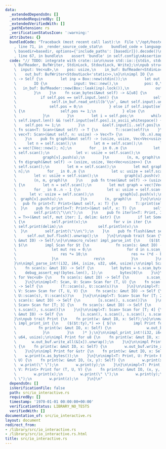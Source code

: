 ```yaml
---
data:
  _extendedDependsOn: []
  _extendedRequiredBy: []
  _extendedVerifiedWith: []
  _pathExtension: rs
  _verificationStatusIcon: ':warning:'
  attributes: {}
  bundledCode: "Traceback (most recent call last):\n  File \"/opt/hostedtoolcache/Python/3.9.0/x64/lib/python3.9/site-packages/onlinejudge_verify/documentation/build.py\"\
    , line 71, in _render_source_code_stat\n    bundled_code = language.bundle(stat.path,\
    \ basedir=basedir, options={'include_paths': [basedir]}).decode()\n  File \"/opt/hostedtoolcache/Python/3.9.0/x64/lib/python3.9/site-packages/onlinejudge_verify/languages/user_defined.py\"\
    , line 67, in bundle\n    assert 'bundle' in self.config\nAssertionError\n"
  code: "// TODO: integrate with crate::io\n\nuse std::io::{stdin, stdout, BufRead,\
    \ BufReader, BufWriter, StdinLock, StdoutLock, Write};\n\npub struct IO {\n  \
    \  input: Vec<u8>,\n    pos: usize,\n    in_buf: BufReader<StdinLock<'static>>,\n\
    \    out_buf: BufWriter<StdoutLock<'static>>,\n}\n\nimpl IO {\n    pub fn new()\
    \ -> Self {\n        let inp = Box::new(stdin());\n        let out = Box::new(stdout());\n\
    \        IO {\n            input: Vec::new(),\n            pos: 0,\n         \
    \   in_buf: BufReader::new(Box::leak(inp).lock()),\n            out_buf: BufWriter::new(Box::leak(out).lock()),\n\
    \        }\n    }\n    fn scan_bytes(&mut self) -> &[u8] {\n        loop {\n \
    \           if self.pos == self.input.len() {\n                self.input.clear();\n\
    \                self.in_buf.read_until(b'\\n', &mut self.input).unwrap();\n \
    \               self.pos = 0;\n            } else if self.input[self.pos].is_ascii_whitespace()\
    \ {\n                self.pos += 1;\n            } else {\n                break;\n\
    \            }\n        }\n        let i = self.pos;\n        while self.pos !=\
    \ self.input.len() && !self.input[self.pos].is_ascii_whitespace() {\n        \
    \    self.pos += 1;\n        }\n        &self.input[i..self.pos]\n    }\n    pub\
    \ fn scan<T: Scan>(&mut self) -> T {\n        T::scan(self)\n    }\n    pub fn\
    \ vec<T: Scan>(&mut self, n: usize) -> Vec<T> {\n        (0..n).map(|_| self.scan()).collect()\n\
    \    }\n    pub fn graph(&mut self) -> (usize, usize, Vec<Vec<usize>>) {\n   \
    \     let n = self.scan();\n        let m = self.scan();\n        let mut graph\
    \ = vec![Vec::new(); n];\n        for _ in 0..m {\n            let u: usize =\
    \ self.scan();\n            let v: usize = self.scan();\n            graph[u].push(v);\n\
    \            graph[v].push(u);\n        }\n        (n, m, graph)\n    }\n    pub\
    \ fn digraph(&mut self) -> (usize, usize, Vec<Vec<usize>>) {\n        let n =\
    \ self.scan();\n        let m = self.scan();\n        let mut graph = vec![Vec::new();\
    \ n];\n        for _ in 0..m {\n            let u: usize = self.scan();\n    \
    \        let v: usize = self.scan();\n            graph[u].push(v);\n        }\n\
    \        (n, m, graph)\n    }\n    pub fn tree(&mut self) -> (usize, Vec<Vec<usize>>)\
    \ {\n        let n = self.scan();\n        let mut graph = vec![Vec::new(); n];\n\
    \        for _ in 0..n - 1 {\n            let u: usize = self.scan();\n      \
    \      let v: usize = self.scan();\n            graph[u].push(v);\n          \
    \  graph[v].push(u);\n        }\n        (n, graph)\n    }\n}\n\nimpl IO {\n \
    \   pub fn print<T: Print>(&mut self, x: T) {\n        T::print(self, x);\n  \
    \  }\n    pub fn println<T: Print>(&mut self, x: T) {\n        self.print(x);\n\
    \        self.print(\"\\n\");\n    }\n    pub fn iterln<T: Print, I: Iterator<Item\
    \ = T>>(&mut self, mut iter: I, delim: &str) {\n        if let Some(v) = iter.next()\
    \ {\n            self.print(v);\n            for v in iter {\n               \
    \ self.print(delim);\n                self.println(v);\n            }\n      \
    \  }\n        self.print(\"\\n\");\n    }\n    pub fn flush(&mut self) {\n   \
    \     self.out_buf.flush().unwrap();\n    }\n}\n\npub trait Scan {\n    fn scan(io:\
    \ &mut IO) -> Self;\n}\n\nmacro_rules! impl_parse_int {\n    ($($t:tt),*) => {\
    \ $(\n        impl Scan for $t {\n            fn scan(s: &mut IO) -> Self {\n\
    \                let mut res = 0;\n                for d in s.scan_bytes() {\n\
    \                    res *= 10;\n                    res += (*d - b'0') as $t;\n\
    \                }\n                res\n            }\n        }\n    )* };\n\
    }\n\nimpl_parse_int!(i32, i64, isize, u32, u64, usize);\n\nimpl Scan for u8 {\n\
    \    fn scan(s: &mut IO) -> Self {\n        let bytes = s.scan_bytes();\n    \
    \    debug_assert_eq!(bytes.len(), 1);\n        bytes[0]\n    }\n}\n\nimpl Scan\
    \ for Vec<u8> {\n    fn scan(s: &mut IO) -> Self {\n        s.scan_bytes().to_owned()\n\
    \    }\n}\n\nimpl<T: Scan, U: Scan> Scan for (T, U) {\n    fn scan(s: &mut IO)\
    \ -> Self {\n        (T::scan(s), U::scan(s))\n    }\n}\n\nimpl<T: Scan, U: Scan,\
    \ V: Scan> Scan for (T, U, V) {\n    fn scan(s: &mut IO) -> Self {\n        (T::scan(s),\
    \ U::scan(s), V::scan(s))\n    }\n}\n\nimpl<T: Scan> Scan for [T; 2] {\n    fn\
    \ scan(s: &mut IO) -> Self {\n        [s.scan(), s.scan()]\n    }\n}\n\nimpl<T:\
    \ Scan> Scan for [T; 3] {\n    fn scan(s: &mut IO) -> Self {\n        [s.scan(),\
    \ s.scan(), s.scan()]\n    }\n}\n\nimpl<T: Scan> Scan for [T; 4] {\n    fn scan(s:\
    \ &mut IO) -> Self {\n        [s.scan(), s.scan(), s.scan(), s.scan()]\n    }\n\
    }\n\npub trait Print {\n    fn print(w: &mut IO, x: Self);\n}\n\nmacro_rules!\
    \ impl_print_int {\n    ($($t:ty),*) => { $(\n        impl Print for $t {\n  \
    \          fn print(w: &mut IO, x: Self) {\n                w.out_buf.write_all(x.to_string().as_bytes()).unwrap();\n\
    \            }\n        }\n    )* };\n}\n\nimpl_print_int!(i32, i64, isize, u32,\
    \ u64, usize);\n\nimpl Print for u8 {\n    fn print(w: &mut IO, x: Self) {\n \
    \       w.out_buf.write_all(&[x]).unwrap();\n    }\n}\n\nimpl Print for &[u8]\
    \ {\n    fn print(w: &mut IO, x: Self) {\n        w.out_buf.write_all(x).unwrap();\n\
    \    }\n}\n\nimpl Print for &str {\n    fn print(w: &mut IO, x: Self) {\n    \
    \    w.print(x.as_bytes());\n    }\n}\n\nimpl<T: Print, U: Print> Print for (T,\
    \ U) {\n    fn print(w: &mut IO, (x, y): Self) {\n        w.print(x);\n      \
    \  w.print(\" \");\n        w.print(y);\n    }\n}\n\nimpl<T: Print, U: Print,\
    \ V: Print> Print for (T, U, V) {\n    fn print(w: &mut IO, (x, y, z): Self) {\n\
    \        w.print(x);\n        w.print(\" \");\n        w.print(y);\n        w.print(\"\
    \ \");\n        w.print(z);\n    }\n}\n"
  dependsOn: []
  isVerificationFile: false
  path: src/io_interactive.rs
  requiredBy: []
  timestamp: '1970-01-01 00:00:00+00:00'
  verificationStatus: LIBRARY_NO_TESTS
  verifiedWith: []
documentation_of: src/io_interactive.rs
layout: document
redirect_from:
- /library/src/io_interactive.rs
- /library/src/io_interactive.rs.html
title: src/io_interactive.rs
---
```


